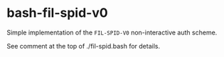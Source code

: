 bash-fil-spid-v0
==================

Simple implementation of the `FIL-SPID-V0` non-interactive auth scheme.

See comment at the top of ./fil-spid.bash for details.
